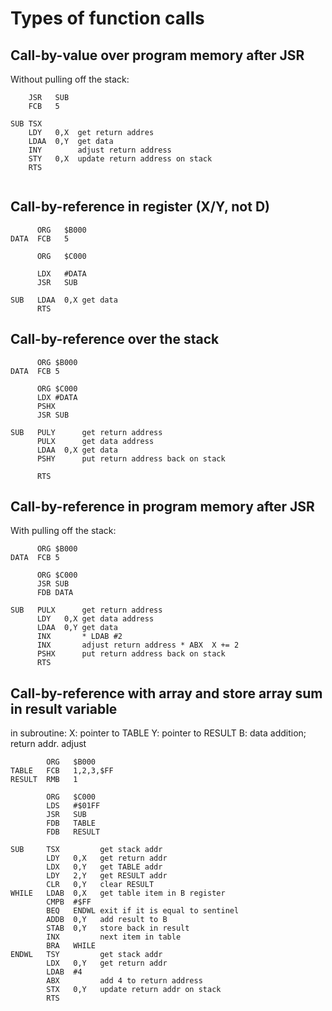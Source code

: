 # Types of function calls

## Call-by-value over program memory after JSR

Without pulling off the stack:
```
    JSR   SUB
    FCB   5

SUB TSX
    LDY   0,X  get return addres
    LDAA  0,Y  get data
    INY        adjust return address
    STY   0,X  update return address on stack
    RTS


```

## Call-by-reference in register (X/Y, not D)

```
      ORG   $B000
DATA  FCB   5

      ORG   $C000

      LDX   #DATA
      JSR   SUB

SUB   LDAA  0,X get data
      RTS

```

## Call-by-reference over the stack

```
      ORG $B000
DATA  FCB 5

      ORG $C000
      LDX #DATA
      PSHX
      JSR SUB

SUB   PULY      get return address
      PULX      get data address
      LDAA  0,X get data
      PSHY      put return address back on stack

      RTS
```

## Call-by-reference in program memory after JSR

With pulling off the stack:
```
      ORG $B000
DATA  FCB 5

      ORG $C000
      JSR SUB
      FDB DATA

SUB   PULX      get return address
      LDY   0,X get data address
      LDAA  0,Y get data
      INX       * LDAB #2
      INX       adjust return address * ABX  X += 2
      PSHX      put return address back on stack
      RTS
```

## Call-by-reference with array and store array sum in result variable

in subroutine:
X: pointer to TABLE
Y: pointer to RESULT
B: data addition; return addr. adjust
```
        ORG   $B000
TABLE   FCB   1,2,3,$FF
RESULT  RMB   1

        ORG   $C000
        LDS   #$01FF
        JSR   SUB
        FDB   TABLE
        FDB   RESULT

SUB     TSX         get stack addr
        LDY   0,X   get return addr
        LDX   0,Y   get TABLE addr
        LDY   2,Y   get RESULT addr
        CLR   0,Y   clear RESULT
WHILE   LDAB  0,X   get table item in B register
        CMPB  #$FF
        BEQ   ENDWL exit if it is equal to sentinel
        ADDB  0,Y   add result to B
        STAB  0,Y   store back in result
        INX         next item in table
        BRA   WHILE
ENDWL   TSY         get stack addr
        LDX   0,Y   get return addr
        LDAB  #4
        ABX         add 4 to return address
        STX   0,Y   update return addr on stack
        RTS
```

